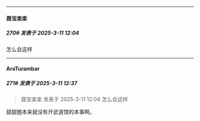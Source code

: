 ﻿
*****

####  聂宝楽楽  
##### 270#       发表于 2025-3-11 12:04

怎么会这样


*****

####  AraTurambar  
##### 271#       发表于 2025-3-11 12:37

<blockquote>聂宝楽楽 发表于 2025-3-11 12:04
怎么会这样</blockquote>
甜甜圈本来就没有开武道馆的本事啊。

